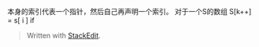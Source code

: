 本身的索引代表一个指针，然后自己再声明一个索引。
对于一个S的数组
S[k++] = s[ i ]
if


> Written with [StackEdit](https://stackedit.io/).
<!--stackedit_data:
eyJoaXN0b3J5IjpbNjI4MjcyMzUxXX0=
-->